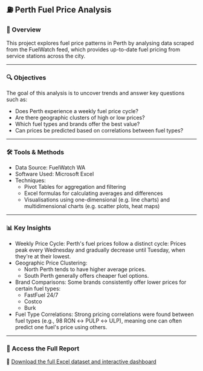 ## ⛽ Perth Fuel Price Analysis

### 📌 Overview
This project explores fuel price patterns in Perth by analysing data scraped from the FuelWatch feed, which provides up-to-date fuel pricing from service stations across the city.

---

### 🔍 Objectives
The goal of this analysis is to uncover trends and answer key questions such as:
- Does Perth experience a weekly fuel price cycle?
- Are there geographic clusters of high or low prices?
- Which fuel types and brands offer the best value?
- Can prices be predicted based on correlations between fuel types?

---

### 🛠️ Tools & Methods
- Data Source: FuelWatch WA
- Software Used: Microsoft Excel
- Techniques:
  - Pivot Tables for aggregation and filtering 
  - Excel formulas for calculating averages and differences 
  - Visualisations using one-dimensional (e.g. line charts) and multidimensional charts (e.g. scatter plots, heat maps)

---

### 📊 Key Insights
- Weekly Price Cycle: Perth's fuel prices follow a distinct cycle: Prices peak every Wednesday and gradually decrease until Tuesday, when they're at their lowest. 
- Geographic Price Clustering:
  - North Perth tends to have higher average prices. 
  - South Perth generally offers cheaper fuel options. 
- Brand Comparisons: Some brands consistently offer lower prices for certain fuel types:
  - FastFuel 24/7
  - Costco
  - Burk 
- Fuel Type Correlations:
      Strong pricing correlations were found between fuel types (e.g., 98 RON ↔ PULP ↔ ULP), meaning one can often predict one fuel's price using others.

---

### 📁 Access the Full Report
🔗 [Download the full Excel dataset and interactive dashboard](https://curtin-my.sharepoint.com/:x:/g/personal/22802495_student_curtin_edu_au/EScKRx-m-IZKv0GUF4VSYXkBBMaQaK63WZbWk8ccUXVmUQ?e=R5KhzP)